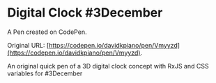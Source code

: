 # Digital Clock #3December

A Pen created on CodePen.

Original URL: [https://codepen.io/davidkpiano/pen/Vmyyzd](https://codepen.io/davidkpiano/pen/Vmyyzd).

An original quick pen of a 3D digital clock concept with RxJS and CSS variables for #3December